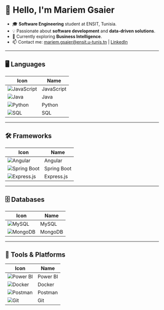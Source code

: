 # 👋 Hello, I'm Mariem Gsaier

- 🎓 **Software Engineering** student at ENSIT, Tunisia.
- 💡 Passionate about **software development** and **data-driven solutions**.
- 🌱 Currently exploring **Business Intelligence**.
- 📫 Contact me: [mariem.gsaier@ensit.u-tunis.tn](mailto:mariem.gsaier@ensit.u-tunis.tn) | [LinkedIn](https://linkedin.com/in/mariem-gsaier)

---

## 🖥️ Languages
| Icon                                           | Name        |
|------------------------------------------------|-------------|
| <img src="https://img.icons8.com/color/48/000000/javascript.png" alt="JavaScript" /> | JavaScript  |
| <img src="https://img.icons8.com/color/48/000000/java-coffee-cup-logo.png" alt="Java" /> | Java        |
| <img src="https://img.icons8.com/color/48/000000/python.png" alt="Python" />       | Python      |
| <img src="https://img.icons8.com/color/48/000000/sql.png" alt="SQL" />             | SQL         |

---

## 🛠️ Frameworks
| Icon                                           | Name        |
|------------------------------------------------|-------------|
| <img src="https://img.icons8.com/color/48/000000/angularjs.png" alt="Angular" />   | Angular     |
| <img src="https://img.icons8.com/color/48/000000/spring-logo.png" alt="Spring Boot" /> | Spring Boot |
| <img src="https://img.icons8.com/color/48/000000/express.png" alt="Express.js" />  | Express.js  |

---

## 🗄️ Databases
| Icon                                           | Name        |
|------------------------------------------------|-------------|
| <img src="https://img.icons8.com/color/48/000000/mysql-logo.png" alt="MySQL" />    | MySQL       |
| <img src="https://img.icons8.com/color/48/000000/mongodb.png" alt="MongoDB" />     | MongoDB     |

---

## 🔧 Tools & Platforms
| Icon                                           | Name        |
|------------------------------------------------|-------------|
| <img src="https://img.icons8.com/color/48/000000/power-bi.png" alt="Power BI" />   | Power BI    |
| <img src="https://img.icons8.com/color/48/000000/docker.png" alt="Docker" />       | Docker      |
| <img src="https://img.icons8.com/color/48/000000/postman-api.png" alt="Postman" /> | Postman     |
| <img src="https://img.icons8.com/color/48/000000/git.png" alt="Git" />             | Git         |
